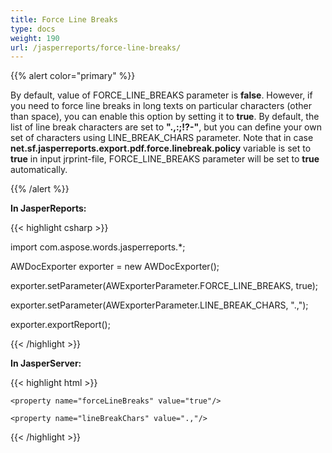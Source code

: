 ```yaml
---
title: Force Line Breaks
type: docs
weight: 190
url: /jasperreports/force-line-breaks/
---
```


{{% alert color="primary" %}} 

By default, value of FORCE_LINE_BREAKS parameter is **false**. However, if you need to force line breaks in long texts on particular characters (other than space), you can enable this option by setting it to **true**. By default, the list of line break characters are set to **".,:;!?-"**, but you can define your own set of characters using LINE_BREAK_CHARS parameter. Note that in case **net.sf.jasperreports.export.pdf.force.linebreak.policy** variable is set to **true** in input jrprint-file, FORCE_LINE_BREAKS parameter will be set to **true** automatically.

{{% /alert %}} 

**In JasperReports:**

{{< highlight csharp >}}

 import com.aspose.words.jasperreports.*;



AWDocExporter exporter = new AWDocExporter();

exporter.setParameter(AWExporterParameter.FORCE_LINE_BREAKS, true);

exporter.setParameter(AWExporterParameter.LINE_BREAK_CHARS, ".,");

exporter.exportReport();

{{< /highlight >}}

**In JasperServer:**

{{< highlight html >}}

 <bean id="aw_exportParameters" class="com.aspose.words.jasperreports.AWExportParametersBean">

    <property name="forceLineBreaks" value="true"/>

    <property name="lineBreakChars" value=".,"/>

</bean>

{{< /highlight >}}
